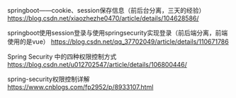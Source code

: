 springboot——cookie、session保存信息（前后台分离，三天的经验）
https://blog.csdn.net/xiaozhezhe0470/article/details/104628586/

springboot使用session登录与使用springsecurity实现登录（前后端分离，前端使用的是vue）
https://blog.csdn.net/qq_37702049/article/details/110671786


Spring Security 中的四种权限控制方式
https://blog.csdn.net/u012702547/article/details/106800446/

spring-security权限控制详解
https://www.cnblogs.com/fp2952/p/8933107.html